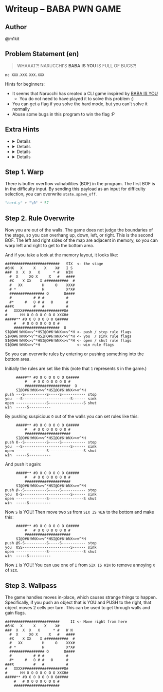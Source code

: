 # Writeup – BABA PWN GAME
## Author
@m1kit

## Problem Statement (en)
> WHAAAT?! NARUCCHI'S 𝐁𝐀𝐁𝐀 𝐈𝐒 𝐘𝐎𝐔 IS FULL OF BUGS?!

`nc XXX.XXX.XXX.XXX`

Hints for beginners:
- It seems that Narucchi has created a CLI game inspired by [BABA IS YOU](https://en.wikipedia.org/wiki/Baba_Is_You)
  - You do not need to have played it to solve this problem :)
- You can get a flag if you solve the hard mode, but you can't solve it normally
- Abuse some bugs in this program to win the flag :P

## Extra Hints
- <details>buffer overflow somewhere</details>
- <details>buffer overflow in difficulity selection</details>
- <details>buffer overflow in stage 2D array</details>
- <details>abuse weird update order/details>

## Step 1. Warp
There is buffer overflow vulnabilities (BOF) in the program.
The first BOF is in the difficulty input.
By sending this payload as an input for difficulty selection, you can overwrite `state.spawn_off`.

```py
"hard.y" + "\0" * 57
```

## Step 2. Rule Overwrite
Now you are out of the walls. 
The game does not judge the boundaries of the stage, so you can overhang up, down, left, or right.
This is the second BOF.
The left and right sides of the map are adjacent in memory, so you can warp left and right to get to the bottom area.

And if you take a look at the memory layout, it looks like:
```
#########################   SIX  <- the stage
#6HX   X     X    X    X#   I S 
###  X  X  X   X      * #   WIN 
  #  X     XO X     X   #   ####
  #X    X XX    X ###########  #
  #   XX         H     O    XXX#
  # *            H          X*X#
  ################ O       O####
  #          # # #          #   
  #*     #   O # #   O      #   
###X         #   #          #   
#   XXXX###################O#   
#      HH O O O O O O O XXXH#   
#####** #O O O O O O O O#####    
    #   # O O O O O O O #       
    #####################  O    
SI@O#6!WNX<>v^*HSI@O#6!WNX<>v^*H <- push / stop rule flags
SI@O#6!WNX<>v^*HSI@O#6!WNX<>v^*H <- you  / sink rule flags
SI@O#6!WNX<>v^*HSI@O#6!WNX<>v^*H <- open / shut rule flags
SI@O#6!WNX<>v^*H                 <- win rule flags
```

So you can overwrite rules by entering or pushing something into the bottom area.

Initially the rules are set like this (note that `1` represents `S` in the game.)
```
     #####** #O O O O O O O O#####    
         #   # O O O O O O O #       
         #####################  O    
     SI@O#6!WNX<>v^*HSI@O#6!WNX<>v^*H
push ---S----------S-----S----------- stop
you  --S----------------------S------ sink
open --------------S----------------S shut
win  -----S----------
```

By pushing suspicious `O` out of the walls you can set rules like this:
```
     #####** #O O O O O O O O#####    
         #   # O O O O O O O #       
         #####################       
     SI@O#6!WNX<>v^*HSI@O#6!WNX<>v^*H
push O--S----------S-----S----------- stop
you  --S----------------------S------ sink
open --------------S----------------S shut
win  -----S----------
```

And push it again:
```
     #####** #O O O O O O O O#####    
         #   # O O O O O O O #       
         #####################       
     SI@O#6!WNX<>v^*HSI@O#6!WNX<>v^*H
push @--S----------S-----S----------- stop
you  O-S----------------------S------ sink
open --------------S----------------S shut
win  -----S----------
```

Now `S` is YOU!
Then move two `S`s from `SIX IS WIN` to the bottom and make this:

```
     #####** #O O O O O O O O#####    
         #   # O O O O O O O #       
         #####################       
     SI@O#6!WNX<>v^*HSI@O#6!WNX<>v^*H
push @S-S----------S-----S----------- stop
you  OSS----------------------S------ sink
open --------------S----------------S shut
win  -----S----------
```

Now `I` is YOU!
You can use one of `I` from `SIX IS WIN` to remove annoying `X` of `SIX`.

## Step 3. Wallpass
The game handles moves in-place, which causes strange things to happen.
Specifically, if you push an object that is YOU and PUSH to the right, that object moves 2 cells per turn.
This can be used to get through walls and gain flags.

```
#########################     II <- Move right from here
#6HX   X     X    X    X#       
###  X  X  X   X      * #   W N 
  #  X     XO X     X   #   ####
  #X    X XX    X ###########  #
  #   XX         H     O    XXX#
  # *            H          X*X#
  ################ O       O####
  #          # # #          #   
  #*     #   O # #   O      #   
###X         #   #          #   
#   XXXX###################O#   
#      HH O O O O O O O XXXH#   
#####** #O O O O O O O O#####    
    #   # O O O O O O O #       
    #####################       
```
